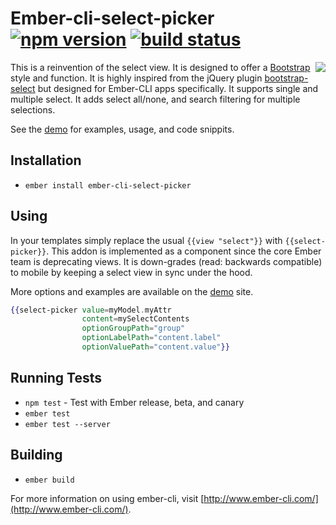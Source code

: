 # Ember-cli-select-picker [![npm version](http://img.shields.io/npm/v/ember-cli-select-picker.svg)](https://npmjs.org/package/ember-cli-select-picker) [![build status](http://img.shields.io/travis/sukima/ember-cli-select-picker.svg)](https://travis-ci.org/sukima/ember-cli-select-picker)

<img align="right" src="https://sukima.github.io/ember-cli-select-picker/dist/screen-shot.png" />

This is a reinvention of the select view. It is designed to offer a [Bootstrap][1] style and function. It is highly inspired from the jQuery plugin [bootstrap-select][2] but designed for Ember-CLI apps specifically. It supports single and multiple select. It adds select all/none, and search filtering for multiple selections.

See the [demo][] for examples, usage, and code snippits.

[1]: http://getbootstrap.com/
[2]: http://silviomoreto.github.io/bootstrap-select/

## Installation

* `ember install ember-cli-select-picker`

## Using

In your templates simply replace the usual `{{view "select"}}` with `{{select-picker}}`. This addon is implemented as a component since the core Ember team is deprecating views. It is down-grades (read: backwards compatible) to mobile by keeping a select view in sync under the hood.

More options and examples are available on the [demo][] site.

```handlebars
{{select-picker value=myModel.myAttr
                content=mySelectContents
                optionGroupPath="group"
                optionLabelPath="content.label"
                optionValuePath="content.value"}}
```

## Running Tests

* `npm test` - Test with Ember release, beta, and canary
* `ember test`
* `ember test --server`

## Building

* `ember build`

For more information on using ember-cli, visit [http://www.ember-cli.com/](http://www.ember-cli.com/).

[demo]: https://sukima.github.io/ember-cli-select-picker/
